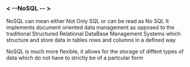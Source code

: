 <h3>< --NoSQL -- ></h3>

NoSQL can mean either Not Only SQL or can be read as No SQL
It implements document oriented data management as opposed to the traditional
Structured Relational DataBase Management Systems which structure and store data in tables rows and columns in a defined way

NoSQL is much more flexible, it allows for the storage of diffent types of data
which do not have to strictly be of a partcular form
